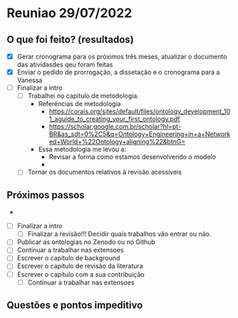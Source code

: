 # Reuniao 29/07/2022

## O que foi feito? (resultados)
- [x] Gerar cronograma para os próximos três meses, atualizar o documento das atividasdes qeu foram feitas
- [x] Enviar o pedido de prorrogação, a dissetação e o cronograma para a Vanessa
- [ ] Finalizar a intro
	- [ ] Trabalhei no capítulo de metodologia.
		- Referências de metodologia
			- https://corais.org/sites/default/files/ontology_development_101_aguide_to_creating_your_first_ontology.pdf
			- https://scholar.google.com.br/scholar?hl=pt-BR&as_sdt=0%2C5&q=Ontology+Engineering+in+a+Networked+World+%22Ontology+aligning%22&btnG=
		- Essa metodologia me levou a:
			- Revisar a forma como estamos desenvolvendo o modelo
			- 
	- [ ] Tornar os documentos relativos à revisão acessíveis

## Próximos passos
- 
- [ ] Finalizar a intro
	- [ ] Finalizar a revisão!!! Decidir quais trabalhos vão entrar ou não.
- [ ] Publicar as ontologias no Zenodo ou no Github
- [ ] Continuar a trabalhar nas extensoes
- [ ] Escrever o capítulo de background
- [ ] Escrever o capítulo de revisão da literatura
- [ ] Escrever o capítulo com a sua contribuição
	- [ ] Continuar a trabalhar nas extensoes

## Questões e pontos impeditivo
